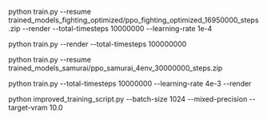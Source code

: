 





python train.py --resume trained_models_fighting_optimized/ppo_fighting_optimized_16950000_steps.zip --render --total-timesteps 10000000  --learning-rate 1e-4



python train.py --render --total-timesteps 100000000




python train.py --resume trained_models_samurai/ppo_samurai_4env_30000000_steps.zip



python train.py --total-timesteps 10000000 --learning-rate 4e-3 --render



python improved_training_script.py --batch-size 1024 --mixed-precision --target-vram 10.0